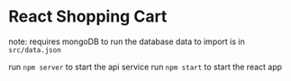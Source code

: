 # React Shopping Cart

note: requires mongoDB to run the database
data to import is in `src/data.json`

run `npm server` to start the api service
run `npm start` to start the react app